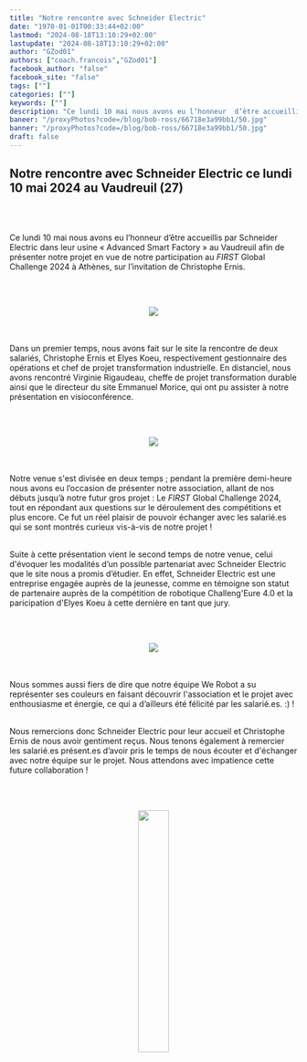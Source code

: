 ```yaml
---
title: "Notre rencontre avec Schneider Electric"
date: "1970-01-01T00:33:44+02:00"
lastmod: "2024-08-18T13:10:29+02:00"
lastupdate: "2024-08-18T13:10:29+02:00"
author: "GZod01"
authors: ["coach.francois","GZod01"]
facebook_author: "false"
facebook_site: "false"
tags: [""]
categories: [""]
keywords: [""]
description: "Ce lundi 10 mai nous avons eu l’honneur  d’être accueillis par Schneider Electric dans leur usine 4.0 « Advanced Smart Factory » au Vaudreuil afin de présenter notre projet de participation au FIRST Global Challenge 2024"
baneer: "/proxyPhotos?code=/blog/bob-ross/66718e3a99bb1/50.jpg"
banner: "/proxyPhotos?code=/blog/bob-ross/66718e3a99bb1/50.jpg"
draft: false
---
```

## Notre rencontre avec Schneider Electric ce lundi 10 mai 2024 au Vaudreuil (27)
<br><br>

Ce lundi 10 mai nous avons eu l’honneur  d’être accueillis par Schneider Electric dans leur usine « Advanced Smart Factory » au Vaudreuil afin de présenter notre projet en vue de notre participation au <i>FIRST</i>  Global Challenge 2024 à Athènes, sur l’invitation de Christophe Ernis.

<br><br>
<center>
<img src="/proxyPhotos?code=/blog/bob-ross/66718e3a99bb1/50.jpg">
</center>
<br><br>

Dans un premier temps, nous avons fait sur le site la rencontre de deux salariés, Christophe Ernis et Elyes Koeu, respectivement gestionnaire des opérations et chef de projet transformation industrielle. En distanciel, nous avons rencontré Virginie Rigaudeau, cheffe de projet transformation durable ainsi que le directeur du site Emmanuel Morice, qui ont pu assister à notre présentation en visioconférence.

<br><br>
<center>
<img src="/proxyPhotos?code=/blog/bob-ross/66719018c5a62/50.png">
</center>
<br><br>

Notre venue s'est divisée en deux temps ; pendant la première demi-heure nous avons eu l’occasion de présenter notre association, allant de nos débuts jusqu’à notre futur gros projet : Le <i>FIRST</i> Global Challenge 2024, tout en répondant aux questions sur le déroulement des compétitions et plus encore. Ce fut un réel plaisir de pouvoir échanger avec les salarié.es qui se sont montrés curieux vis-à-vis de notre projet !
<br><br>

Suite à cette présentation vient le second temps de notre venue, celui d'évoquer les modalités d’un possible partenariat avec Schneider Electric que le site nous a promis d’étudier. En effet, Schneider Electric est une entreprise engagée auprès de la jeunesse, comme en témoigne son statut de partenaire auprès de la compétition de robotique Challeng'Eure 4.0 et la paricipation d'Elyes Koeu à cette dernière  en tant que jury. 

<br><br>
<center>
<img src="/proxyPhotos?code=/blog/bob-ross/6671a8f1c7484/50.jpg">
</center>
<br><br>

Nous sommes aussi fiers de dire que notre équipe We Robot a su représenter ses couleurs en faisant découvrir l'association et le projet avec enthousiasme et énergie, ce qui a d’ailleurs été félicité par les salarié.es. :) !
<br><br>

Nous remercions donc Schneider Electric pour leur accueil et Christophe Ernis de nous avoir gentiment reçus. Nous tenons également à remercier les salarié.es présent.es d’avoir pris le temps de nous écouter et d'échanger avec notre équipe sur le projet. Nous attendons avec impatience cette future collaboration !

<br><br>
<center>
<img src="/posts/Schneider-Electric.png" width="33%">
</center>
<br><br>





